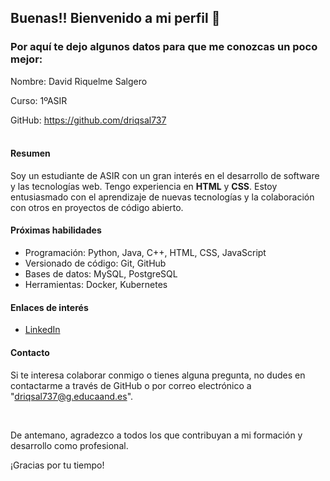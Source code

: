 ## Buenas!! Bienvenido a mi perfil 👋
### Por aquí te dejo algunos datos para que me conozcas un poco mejor:

Nombre: David Riquelme Salgero

Curso: 1ºASIR

GitHub: https://github.com/driqsal737
<br>
<br>

#### Resumen

Soy un estudiante de ASIR con un gran interés en el desarrollo de software y las tecnologías web. Tengo experiencia en **HTML** y **CSS**. Estoy entusiasmado con el aprendizaje de nuevas tecnologías y la colaboración con otros en proyectos de código abierto.<br>
#### Próximas habilidades
<ul>
    <li>Programación: Python, Java, C++, HTML, CSS, JavaScript</li>
    <li>Versionado de código: Git, GitHub</li>
    <li>Bases de datos: MySQL, PostgreSQL</li>
    <li>Herramientas: Docker, Kubernetes</li>
</ul>

#### Enlaces de interés

- [LinkedIn](https://es.linkedin.com/in/david-riquelme-salguero-436872258)

#### Contacto

Si te interesa colaborar conmigo o tienes alguna pregunta, no dudes en contactarme a través de GitHub o por correo electrónico a "driqsal737@g.educaand.es".

<br>

De antemano, agradezco a todos los que contribuyan a mi formación y desarrollo como profesional.

¡Gracias por tu tiempo!
<!--
**driqsal737/driqsal737** is a ✨ _special_ ✨ repository because its `README.md` (this file) appears on your GitHub profile.

Here are some ideas to get you started:

- 🔭 I’m currently working on ...
- 🌱 I’m currently learning ...
- 👯 I’m looking to collaborate on ...
- 🤔 I’m looking for help with ...
- 💬 Ask me about ...
- 📫 How to reach me: ...
- 😄 Pronouns: ...
- ⚡ Fun fact: ...
-->
